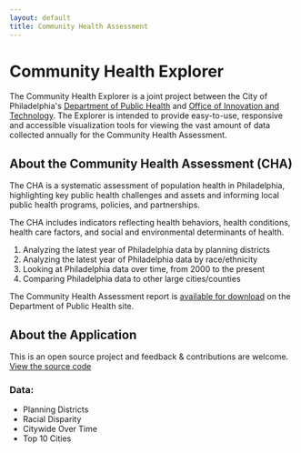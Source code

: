 ```yaml
---
layout: default
title: Community Health Assessment
---
```


# Community Health Explorer

The Community Health Explorer is a joint project between the City of Philadelphia's [Department of Public Health](http://www.phila.gov/health/) and [Office of Innovation and Technology](http://www.phila.gov/it). The Explorer is intended to provide easy-to-use, responsive and accessible visualization tools for viewing the vast amount of data collected annually for the Community Health Assessment. 

## About the Community Health Assessment (CHA)

The CHA is a systematic assessment of population health in Philadelphia, highlighting key public health challenges and assets and informing local public health programs, policies, and partnerships.

The CHA includes indicators reflecting health behaviors, health conditions, health care factors, and social and environmental determinants of health.

1. Analyzing the latest year of Philadelphia data by planning districts 
2. Analyzing the latest year of Philadelphia data by race/ethnicity
3. Looking at Philadelphia data over time, from 2000 to the present
4. Comparing Philadelphia data to other large cities/counties

The Community Health Assessment report is [available for download](http://www.phila.gov/health/commissioner/DataResearch.html) on the Department of Public Health site.

## About the Application

This is an open source project and feedback & contributions are welcome. 
[View the source code](https://github.com/CityOfPhiladelphia/community-health-explorer)

### Data:

- Planning Districts
- Racial Disparity
- Citywide Over Time
- Top 10 Cities

<!--* [Planning Districts]({{ site.baseurl }}/planning-districts/)-->
<!--* [Racial Disparity]({{ site.baseurl }}/racial-disparity/)-->
<!--* [Citywide Over Time]({{ site.baseurl }}/citywide-over-time/)-->
